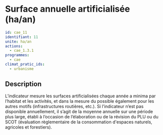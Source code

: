 # Surface annuelle artificialisée (ha/an)
```yaml
id: cae_11
identifiant: 11
unite: ha/an
actions:
  - cae_1.3.1
programmes:
  - cae
climat_pratic_ids:
  - urbanisme
```
## Description
L’indicateur mesure les surfaces artificialisées chaque année a minima par l’habitat et les activités, et dans la mesure du possible également pour les autres motifs (infrastructures routières, etc.). Si l’indicateur n’est pas disponible annuellement, il s’agit de la moyenne annuelle sur une période plus large, établi à l’occasion de l’élaboration ou de la révision du PLU ou du SCOT (évaluation règlementaire de la consommation d'espaces naturels, agricoles et forestiers).




